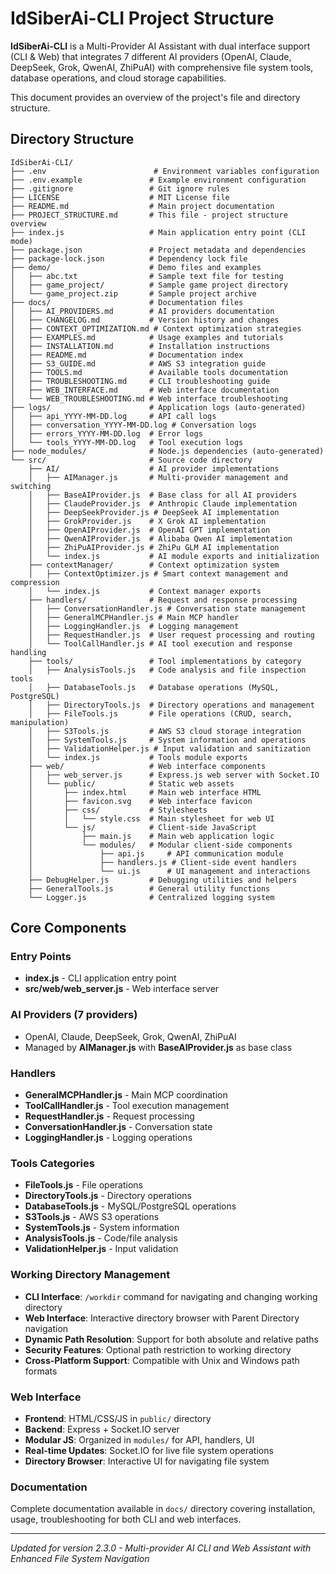 # IdSiberAi-CLI Project Structure

**IdSiberAi-CLI** is a Multi-Provider AI Assistant with dual interface support (CLI & Web) that integrates 7 different AI providers (OpenAI, Claude, DeepSeek, Grok, QwenAI, ZhiPuAI) with comprehensive file system tools, database operations, and cloud storage capabilities.

This document provides an overview of the project's file and directory structure.

## Directory Structure

```
IdSiberAi-CLI/
├── .env                        # Environment variables configuration
├── .env.example               # Example environment configuration
├── .gitignore                 # Git ignore rules
├── LICENSE                    # MIT License file
├── README.md                  # Main project documentation
├── PROJECT_STRUCTURE.md       # This file - project structure overview
├── index.js                   # Main application entry point (CLI mode)
├── package.json               # Project metadata and dependencies
├── package-lock.json          # Dependency lock file
├── demo/                      # Demo files and examples
│   ├── abc.txt                # Sample text file for testing
│   ├── game_project/          # Sample game project directory
│   └── game_project.zip       # Sample project archive
├── docs/                      # Documentation files
│   ├── AI_PROVIDERS.md        # AI providers documentation
│   ├── CHANGELOG.md           # Version history and changes
│   ├── CONTEXT_OPTIMIZATION.md # Context optimization strategies
│   ├── EXAMPLES.md            # Usage examples and tutorials
│   ├── INSTALLATION.md        # Installation instructions
│   ├── README.md              # Documentation index
│   ├── S3_GUIDE.md            # AWS S3 integration guide
│   ├── TOOLS.md               # Available tools documentation
│   ├── TROUBLESHOOTING.md     # CLI troubleshooting guide
│   ├── WEB_INTERFACE.md       # Web interface documentation
│   └── WEB_TROUBLESHOOTING.md # Web interface troubleshooting
├── logs/                      # Application logs (auto-generated)
│   ├── api_YYYY-MM-DD.log     # API call logs
│   ├── conversation_YYYY-MM-DD.log # Conversation logs
│   ├── errors_YYYY-MM-DD.log  # Error logs
│   └── tools_YYYY-MM-DD.log   # Tool execution logs
├── node_modules/              # Node.js dependencies (auto-generated)
└── src/                       # Source code directory
    ├── AI/                    # AI provider implementations
    │   ├── AIManager.js       # Multi-provider management and switching
    │   ├── BaseAIProvider.js  # Base class for all AI providers
    │   ├── ClaudeProvider.js  # Anthropic Claude implementation
    │   ├── DeepSeekProvider.js # DeepSeek AI implementation
    │   ├── GrokProvider.js    # X Grok AI implementation
    │   ├── OpenAIProvider.js  # OpenAI GPT implementation
    │   ├── QwenAIProvider.js  # Alibaba Qwen AI implementation
    │   ├── ZhiPuAIProvider.js # ZhiPu GLM AI implementation
    │   └── index.js           # AI module exports and initialization
    ├── contextManager/        # Context optimization system
    │   ├── ContextOptimizer.js # Smart context management and compression
    │   └── index.js           # Context manager exports
    ├── handlers/              # Request and response processing
    │   ├── ConversationHandler.js # Conversation state management
    │   ├── GeneralMCPHandler.js # Main MCP handler
    │   ├── LoggingHandler.js  # Logging management
    │   ├── RequestHandler.js  # User request processing and routing
    │   └── ToolCallHandler.js # AI tool execution and response handling
    ├── tools/                 # Tool implementations by category
    │   ├── AnalysisTools.js   # Code analysis and file inspection tools
    │   ├── DatabaseTools.js   # Database operations (MySQL, PostgreSQL)
    │   ├── DirectoryTools.js  # Directory operations and management
    │   ├── FileTools.js       # File operations (CRUD, search, manipulation)
    │   ├── S3Tools.js         # AWS S3 cloud storage integration
    │   ├── SystemTools.js     # System information and operations
    │   ├── ValidationHelper.js # Input validation and sanitization
    │   └── index.js           # Tools module exports
    ├── web/                   # Web interface components
    │   ├── web_server.js      # Express.js web server with Socket.IO
    │   └── public/            # Static web assets
    │       ├── index.html     # Main web interface HTML
    │       ├── favicon.svg    # Web interface favicon
    │       ├── css/           # Stylesheets
    │       │   └── style.css  # Main stylesheet for web UI
    │       └── js/            # Client-side JavaScript
    │           ├── main.js    # Main web application logic
    │           └── modules/   # Modular client-side components
    │               ├── api.js     # API communication module
    │               ├── handlers.js # Client-side event handlers
    │               └── ui.js      # UI management and interactions
    ├── DebugHelper.js         # Debugging utilities and helpers
    ├── GeneralTools.js        # General utility functions
    └── Logger.js              # Centralized logging system
```

## Core Components

### Entry Points
- **index.js** - CLI application entry point
- **src/web/web_server.js** - Web interface server

### AI Providers (7 providers)
- OpenAI, Claude, DeepSeek, Grok, QwenAI, ZhiPuAI
- Managed by **AIManager.js** with **BaseAIProvider.js** as base class

### Handlers
- **GeneralMCPHandler.js** - Main MCP coordination
- **ToolCallHandler.js** - Tool execution management
- **RequestHandler.js** - Request processing
- **ConversationHandler.js** - Conversation state
- **LoggingHandler.js** - Logging operations

### Tools Categories
- **FileTools.js** - File operations
- **DirectoryTools.js** - Directory operations  
- **DatabaseTools.js** - MySQL/PostgreSQL operations
- **S3Tools.js** - AWS S3 operations
- **SystemTools.js** - System information
- **AnalysisTools.js** - Code/file analysis
- **ValidationHelper.js** - Input validation

### Working Directory Management
- **CLI Interface**: `/workdir` command for navigating and changing working directory
- **Web Interface**: Interactive directory browser with Parent Directory navigation
- **Dynamic Path Resolution**: Support for both absolute and relative paths
- **Security Features**: Optional path restriction to working directory
- **Cross-Platform Support**: Compatible with Unix and Windows path formats

### Web Interface
- **Frontend**: HTML/CSS/JS in `public/` directory
- **Backend**: Express + Socket.IO server
- **Modular JS**: Organized in `modules/` for API, handlers, UI
- **Real-time Updates**: Socket.IO for live file system operations
- **Directory Browser**: Interactive UI for navigating file system

### Documentation
Complete documentation available in `docs/` directory covering installation, usage, troubleshooting for both CLI and web interfaces.

---

*Updated for version 2.3.0 - Multi-provider AI CLI and Web Assistant with Enhanced File System Navigation*